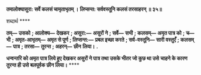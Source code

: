 **तमालोक्यासुरा: सर्वे कलसं चामृताभृतम् ।** **लिप्सन्त: सर्ववस्तूनि कलसं तरसाहरन् ॥ ३५॥** 

शब्दार्थ **** 

**तम्—** **उसको** **; आलोक्य—** **देखकर** **; असुरा:—** **असुरों ने** **; सर्वे—** **सभी** **; कलसम्—** **अमृत पात्र को** **; च—** **भी** **; अमृत-आभृतम्—** **अमृत से पूर्ण** **; लिप्सन्त:—** **प्रबल इच्छा करते** **; सर्व-वस्तूनि—** **सारी वस्तुएँ** **; कलसम्—** **पात्र** **; तरसा—** **तुरन्त** **; अहरन्—** **छीन** **लिया।** **.** 

**धन्वन्तरि को अमृत पात्र लिये हुए देखकर असुरों ने पात्र तथा उसके भीतर जो कुछ था उसे** **चाहने के कारण तुरन्त ही उसे बलपूर्वक छीन लिया।** **** 